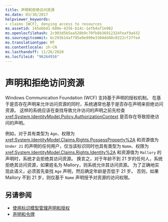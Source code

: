 ```yaml
---
title: 声明和拒绝访问资源
ms.date: 03/30/2017
helpviewer_keywords:
- claims [WCF], denying access to resources
ms.assetid: 145ebb41-680e-4256-b14c-1efb4af1e982
ms.openlocfilehash: 2c903d5b5aa520b9c79fb8b36912324feaf9a432
ms.sourcegitcommit: bc293b14af795e0e999e3304dd40c0222cf2ffe4
ms.translationtype: MT
ms.contentlocale: zh-CN
ms.lasthandoff: 11/26/2020
ms.locfileid: "96264916"
---
```

# <a name="claims-and-denying-access-to-resources"></a>声明和拒绝访问资源

Windows Communication Foundation (WCF) 支持基于声明的授权机制。 在基于是否存在声明来允许访问资源的同时，系统通常也基于是否存在声明来拒绝访问资源。 这样的系统应该在查找导致允许访问的声明之前先检查 <xref:System.IdentityModel.Policy.AuthorizationContext> 是否存在导致拒绝访问的声明。  
  
 例如，对于具有类型为 `Age`、权限为 <xref:System.IdentityModel.Claims.Rights.PossessProperty%2A> 和资源值为 `Under 21` 的声明的任何用户，仅当该标识同时也具有类型为 `Name`、权限为 <xref:System.IdentityModel.Claims.Rights.Identity%2A> 和资源值为 `Mallory` 的声明时，系统才会拒绝其访问资源。 换言之，对于年龄不到 21 岁的任何人，系统拒绝其访问资源，如果姓名为 Mallory，则系统允许其访问资源。 为了正确地实现此语义，必须首先查找 `Age` 声明，然后确定年龄是否低于 21 岁。 否则，如果 Mallory 不到 21 岁，则仅基于 `Name` 声明授予对资源的访问权限。  
  
## <a name="see-also"></a>另请参阅

- [使用标识模型管理声明和授权](managing-claims-and-authorization-with-the-identity-model.md)
- [声明和令牌](claims-and-tokens.md)
